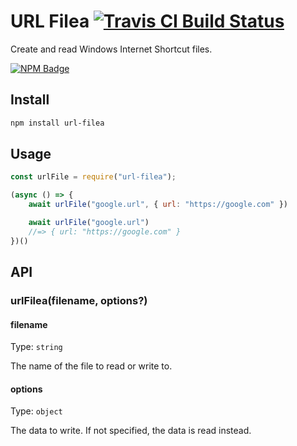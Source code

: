 # URL Filea [![Travis CI Build Status](https://img.shields.io/travis/com/Richienb/url-filea/master.svg?style=for-the-badge)](https://travis-ci.com/Richienb/url-filea)

Create and read Windows Internet Shortcut files.

[![NPM Badge](https://nodei.co/npm/url-filea.png)](https://npmjs.com/package/url-filea)

## Install

```sh
npm install url-filea
```

## Usage

```js
const urlFile = require("url-filea");

(async () => {
    await urlFile("google.url", { url: "https://google.com" })

    await urlFile("google.url")
    //=> { url: "https://google.com" }
})()
```

## API

### urlFilea(filename, options?)

#### filename

Type: `string`

The name of the file to read or write to.

#### options

Type: `object`

The data to write. If not specified, the data is read instead.
